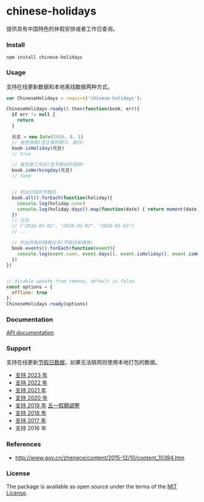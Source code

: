 # chinese-holidays

提供具有中国特色的休假安排或者工作日查询。

### Install

    npm install chinese-holidays

### Usage

支持在线更新数据和本地离线数据两种方式。

```javascript
var ChineseHolidays = require('chinese-holidays');

ChineseHolidays.ready().then(function(book, err){
  if err != null {
    return
  }

  元旦 = new Date(2016, 0, 1)
  // 是否休假(含正常的周六、周日)
  book.isHoliday(元旦)
  // true

  // 是否是工作日(含节假日的调休)
  book.isWorkingday(元旦)
  // fase


  // 列出已知的节假日
  book.all().forEach(function(holiday){
    console.log(holiday.name)
    console.log(holiday.days().map(function(date) { return moment(date).format('YYYY-MM-DD') }))
  })
  // 元旦
  // ["2016-01-01", "2016-01-02", "2016-01-03"]
  // ...

  // 列出所有的特殊日子(节假日和调休)
  book.events().forEach(function(event){
    console.log(event.name, event.days(), event.isHoliday(), event.isWorkingday())
  })
})


// disable update from remote, default is false.
const options = {
  offline: true
};
ChineseHolidays.ready(options)
```

### Documentation

[API documentation](https://bastengao.com/chinese-holidays-node/)

### Support

支持在线更新[节假日数据](https://github.com/bastengao/chinese-holidays-data)，如果无法联网则使用本地打包的数据。

* [支持 2023 年](http://www.gov.cn/zhengce/content/2022-12/08/content_5730844.htm)
* [支持 2022 年](http://www.gov.cn/zhengce/content/2021-10/25/content_5644835.htm)
* [支持 2021 年](http://www.gov.cn/zhengce/content/2020-11/25/content_5564127.htm)
* [支持 2020 年](http://www.gov.cn/zhengce/content/2019-11/21/content_5454164.htm)
* [支持 2019 年](http://www.gov.cn/zhengce/content/2018-12/06/content_5346276.htm) [五一假期调整](http://www.gov.cn/zhengce/content/2019-03/22/content_5375877.htm)
* [支持 2018 年](http://www.gov.cn/zhengce/content/2017-11/30/content_5243579.htm)
* [支持 2017 年](http://www.gov.cn/zhengce/content/2016-12/01/content_5141603.htm)
* 支持 2016 年

### References

* http://www.gov.cn/zhengce/content/2015-12/10/content_10394.htm

### License

The package is available as open source under the terms of the [MIT License](http://opensource.org/licenses/MIT).
